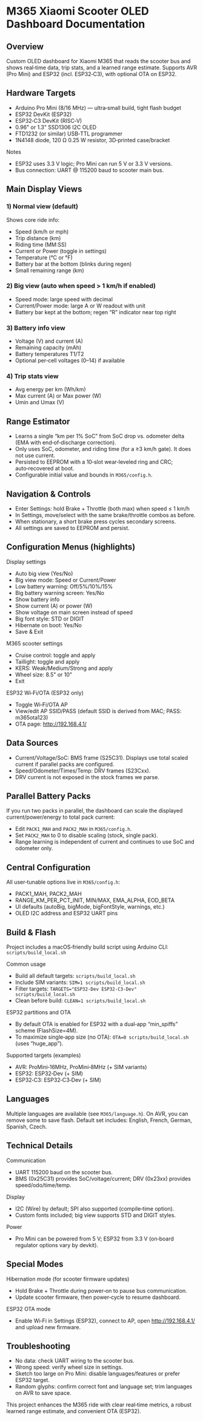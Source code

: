 # M365 Xiaomi Scooter OLED Dashboard Documentation

## Overview
Custom OLED dashboard for Xiaomi M365 that reads the scooter bus and shows real‑time data, trip stats, and a learned range estimate. Supports AVR (Pro Mini) and ESP32 (incl. ESP32‑C3), with optional OTA on ESP32.

## Hardware Targets
- Arduino Pro Mini (8/16 MHz) — ultra‑small build, tight flash budget
- ESP32 DevKit (ESP32)
- ESP32‑C3 DevKit (RISC‑V)
- 0.96" or 1.3" SSD1306 I2C OLED
- FTD1232 (or similar) USB‑TTL programmer
- 1N4148 diode, 120 Ω 0.25 W resistor, 3D‑printed case/bracket

Notes
- ESP32 uses 3.3 V logic; Pro Mini can run 5 V or 3.3 V versions.
- Bus connection: UART @ 115200 baud to scooter main bus.

## Main Display Views

### 1) Normal view (default)
Shows core ride info:
- Speed (km/h or mph)
- Trip distance (km)
- Riding time (MM:SS)
- Current or Power (toggle in settings)
- Temperature (°C or °F)
- Battery bar at the bottom (blinks during regen)
- Small remaining range (km)

### 2) Big view (auto when speed > 1 km/h if enabled)
- Speed mode: large speed with decimal
- Current/Power mode: large A or W readout with unit
- Battery bar kept at the bottom; regen “R” indicator near top right

### 3) Battery info view
- Voltage (V) and current (A)
- Remaining capacity (mAh)
- Battery temperatures T1/T2
- Optional per‑cell voltages (0–14) if available

### 4) Trip stats view
- Avg energy per km (Wh/km)
- Max current (A) or Max power (W)
- Umin and Umax (V)

## Range Estimator
- Learns a single “km per 1% SoC” from SoC drop vs. odometer delta (EMA with end‑of‑discharge correction).
- Only uses SoC, odometer, and riding time (for a ≥3 km/h gate). It does not use current.
- Persisted to EEPROM with a 10‑slot wear‑leveled ring and CRC; auto‑recovered at boot.
- Configurable initial value and bounds in `M365/config.h`.

## Navigation & Controls
- Enter Settings: hold Brake + Throttle (both max) when speed ≤ 1 km/h
- In Settings, move/select with the same brake/throttle combos as before.
- When stationary, a short brake press cycles secondary screens.
- All settings are saved to EEPROM and persist.

## Configuration Menus (highlights)
Display settings
- Auto big view (Yes/No)
- Big view mode: Speed or Current/Power
- Low battery warning: Off/5%/10%/15%
- Big battery warning screen: Yes/No
- Show battery info
- Show current (A) or power (W)
- Show voltage on main screen instead of speed
- Big font style: STD or DIGIT
- Hibernate on boot: Yes/No
- Save & Exit

M365 scooter settings
- Cruise control: toggle and apply
- Taillight: toggle and apply
- KERS: Weak/Medium/Strong and apply
- Wheel size: 8.5" or 10"
- Exit

ESP32 Wi‑Fi/OTA (ESP32 only)
- Toggle Wi‑Fi/OTA AP
- View/edit AP SSID/PASS (default SSID is derived from MAC; PASS: m365ota123)
- OTA page: http://192.168.4.1/

## Data Sources
- Current/Voltage/SoC: BMS frame (S25C31). Displays use total scaled current if parallel packs are configured.
- Speed/Odometer/Times/Temp: DRV frames (S23Cxx).
- DRV current is not exposed in the stock frames we parse.

## Parallel Battery Packs
If you run two packs in parallel, the dashboard can scale the displayed current/power/energy to total pack current:
- Edit `PACK1_MAH` and `PACK2_MAH` in `M365/config.h`.
- Set `PACK2_MAH` to 0 to disable scaling (stock, single pack).
- Range learning is independent of current and continues to use SoC and odometer only.

## Central Configuration
All user‑tunable options live in `M365/config.h`:
- PACK1_MAH, PACK2_MAH
- RANGE_KM_PER_PCT_INIT, MIN/MAX, EMA_ALPHA, EOD_BETA
- UI defaults (autoBig, bigMode, bigFontStyle, warnings, etc.)
- OLED I2C address and ESP32 UART pins

## Build & Flash
Project includes a macOS‑friendly build script using Arduino CLI: `scripts/build_local.sh`

Common usage
- Build all default targets: `scripts/build_local.sh`
- Include SIM variants: `SIM=1 scripts/build_local.sh`
- Filter targets: `TARGETS="ESP32-Dev ESP32-C3-Dev" scripts/build_local.sh`
- Clean before build: `CLEAN=1 scripts/build_local.sh`

ESP32 partitions and OTA
- By default OTA is enabled for ESP32 with a dual‑app “min_spiffs” scheme (FlashSize=4M).
- To maximize single‑app size (no OTA): `OTA=0 scripts/build_local.sh` (uses “huge_app”).

Supported targets (examples)
- AVR: ProMini‑16MHz, ProMini‑8MHz (+ SIM variants)
- ESP32: ESP32‑Dev (+ SIM)
- ESP32‑C3: ESP32‑C3‑Dev (+ SIM)

## Languages
Multiple languages are available (see `M365/language.h`). On AVR, you can remove some to save flash. Default set includes: English, French, German, Spanish, Czech.

## Technical Details
Communication
- UART 115200 baud on the scooter bus.
- BMS (0x25C31) provides SoC/voltage/current; DRV (0x23xx) provides speed/odo/time/temp.

Display
- I2C (Wire) by default; SPI also supported (compile‑time option).
- Custom fonts included; big view supports STD and DIGIT styles.

Power
- Pro Mini can be powered from 5 V; ESP32 from 3.3 V (on‑board regulator options vary by devkit).

## Special Modes
Hibernation mode (for scooter firmware updates)
- Hold Brake + Throttle during power‑on to pause bus communication.
- Update scooter firmware, then power‑cycle to resume dashboard.

ESP32 OTA mode
- Enable Wi‑Fi in Settings (ESP32), connect to AP, open http://192.168.4.1/ and upload new firmware.

## Troubleshooting
- No data: check UART wiring to the scooter bus.
- Wrong speed: verify wheel size in settings.
- Sketch too large on Pro Mini: disable languages/features or prefer ESP32 target.
- Random glyphs: confirm correct font and language set; trim languages on AVR to save space.

This project enhances the M365 ride with clear real‑time metrics, a robust learned range estimate, and convenient OTA (ESP32).
